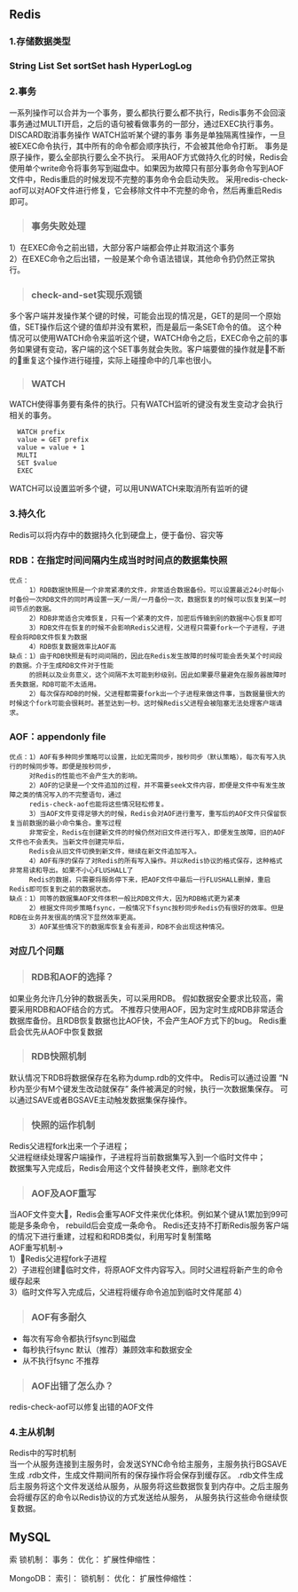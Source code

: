 ## **Redis**
### 1.存储数据类型
### String List Set sortSet hash HyperLogLog  
### 2.事务
一系列操作可以合并为一个事务，要么都执行要么都不执行，Redis事务不会回滚
事务通过MULTI开启，之后的语句被看做事务的一部分，通过EXEC执行事务。
DISCARD取消事务操作
WATCH监听某个键的事务
事务是单独隔离性操作，一旦被EXEC命令执行，其中所有的命令都会顺序执行，不会被其他命令打断。
事务是原子操作，要么全部执行要么全不执行。
采用AOF方式做持久化的时候，Redis会使用单个write命令将事务写到磁盘中。如果因为故障只有部分事务命令写到AOF文件中，Redis重启的时候发现不完整的事务命令会启动失败。
采用redis-check-aof可以对AOF文件进行修复，它会移除文件中不完整的命令，然后再重启Redis即可。
> ### 事务失败处理  
1）在EXEC命令之前出错，大部分客户端都会停止并取消这个事务  
2）在EXEC命令之后出错，一般是某个命令语法错误，其他命令扔仍然正常执行。  
> ### check-and-set实现乐观锁  
多个客户端并发操作某个键的时候，可能会出现的情况是，GET的是同一个原始值，SET操作后这个键的值却并没有累积，而是最后一条SET命令的值。
这个种情况可以使用WATCH命令来监听这个键，WATCH命令之后，EXEC命令之前的事务如果键有变动，客户端的这个SET事务就会失败。客户端要做的操作就是不断的重复这个操作进行碰撞，实际上碰撞命中的几率也很小。
> ### WATCH
WATCH使得事务要有条件的执行。只有WATCH监听的键没有发生变动才会执行相关的事务。
```
  WATCH prefix
  value = GET prefix
  value = value + 1
  MULTI
  SET $value
  EXEC
```
WATCH可以设置监听多个键，可以用UNWATCH来取消所有监听的键
### 3.持久化
Redis可以将内存中的数据持久化到硬盘上，便于备份、容灾等
### RDB：在指定时间间隔内生成当时时间点的数据集快照
    优点：  
         1）RDB数据快照是一个非常紧凑的文件，非常适合数据备份。可以设置最近24小时每小时备份一次RDB文件的同时再设置一天/一周/一月备份一次，数据恢复的时候可以恢复到某一时间节点的数据。
         2）RDB非常适合灾难恢复，只有一个紧凑的文件，加密后传输到别的数据中心恢复即可
         3）RDB文件在恢复的时候不会影响Redis父进程，父进程只需要fork一个子进程，子进程会将RDB文件恢复为数据
         4）RDB恢复数据效率比AOF高
    缺点：1）由于RDB快照是有时间间隔的，因此在Redis发生故障的时候可能会丢失某个时间段的数据。介于生成RDB文件对于性能
         的损耗以及业务意义，这个间隔不太可能到秒级别。因此如果要尽量避免在服务器故障时丢失数据，RDB可能不太适用。
         2）每次保存RDB的时候，父进程都需要fork出一个子进程来做这件事，当数据量很大的时候这个fork可能会很耗时。甚至达到一秒。这时候Redis父进程会被阻塞无法处理客户端请求。
### AOF：appendonly file
    优点：1）AOF有多种同步策略可以设置，比如无需同步，按秒同步（默认策略），每次有写入执行的时候同步等。即便是按秒同步，
         对Redis的性能也不会产生大的影响。
         2）AOF的记录是一个文件追加的过程，并不需要seek文件内容，即便是文件中有发生故障之类的情况写入的不完整语句，通过
         redis-check-aof也能将这些情况轻松修复。
         3）当AOF文件变得足够大的时候，Redis会对AOF进行重写，重写后的AOF文件只保留恢复当前数据的最小命令集合。重写过程
         非常安全，Redis在创建新文件的时候仍然对旧文件进行写入，即便发生故障，旧的AOF文件也不会丢失。当新文件创建完毕后，
         Redis会从旧文件切换到新文件，继续在新文件追加写入。
         4）AOF有序的保存了对Redis的所有写入操作。并以Redis协议的格式保存，这种格式非常易读和导出。如果不小心FLUSHALL了
         Redis的数据，只需要将服务停下来，把AOF文件中最后一行FLUSHALL删掉，重启Redis即可恢复到之前的数据状态。
    缺点：1）同等的数据集AOF文件体积一般比RDB文件大，因为RDB格式更为紧凑
         2）根据文件同步策略fsync，一般情况下fsync按秒同步Redis仍有很好的效率。但是RDB在业务并发很高的情况下显然效率更高。
         3）AOF某些情况下的数据库恢复会有差异，RDB不会出现这种情况。
### 对应几个问题
> ### RDB和AOF的选择？ 
如果业务允许几分钟的数据丢失，可以采用RDB。
假如数据安全要求比较高，需要采用RDB和AOF结合的方式。
不推荐只使用AOF，因为定时生成RDB非常适合数据库备份。且RDB恢复数据也比AOF快，不会产生AOF方式下的bug。
Redis重启会优先从AOF中恢复数据
> ### RDB快照机制
默认情况下RDB将数据保存在名称为dump.rdb的文件中。
Redis可以通过设置 “N秒内至少有M个键发生改动就保存” 条件被满足的时候，执行一次数据集保存。
可以通过SAVE或者BGSAVE主动触发数据集保存操作。

> ### 快照的运作机制  
Redis父进程fork出来一个子进程；  
父进程继续处理客户端操作，子进程将当前数据集写入到一个临时文件中；  
数据集写入完成后，Redis会用这个文件替换老文件，删除老文件
> ### AOF及AOF重写  
当AOF文件变大，Redis会重写AOF文件来优化体积。例如某个键从1累加到99可能是多条命令，
rebuild后会变成一条命令。
Redis还支持不打断Redis服务客户端的情况下进行重建，过程和和RDB类似，利用写时复制策略  
AOF重写机制->  
1）Redis父进程fork子进程  
2）子进程创建临时文件，将原AOF文件内容写入。同时父进程将新产生的命令缓存起来  
3）临时文件写入完成后，父进程将缓存命令追加到临时文件尾部
4）
> ### AOF有多耐久  
* 每次有写命令都执行fsync到磁盘
* 每秒执行fsync 默认（推荐）兼顾效率和数据安全
* 从不执行fsync 不推荐
> ### AOF出错了怎么办？
redis-check-aof可以修复出错的AOF文件

### 4.主从机制
Redis中的写时机制  
当一个从服务连接到主服务时，会发送SYNC命令给主服务，主服务执行BGSAVE生成 .rdb文件，生成文件期间所有的保存操作将会保存到缓存区。
.rdb文件生成后主服务将这个文件发送给从服务，从服务将这些数据恢复到内存中。之后主服务会将缓存区的命令以Redis协议的方式发送给从服务，
从服务执行这些命令继续恢复数据。

## **MySQL**
索
锁机制：
事务：
优化：
扩展性伸缩性：

MongoDB：
索引：
锁机制：
优化：
扩展性伸缩性：


